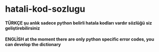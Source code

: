 # hatali-kod-sozlugu
<html>
<body>
<h4>TÜRKÇE
şu anlık sadece python belirli hatala kodları vardır sözlüğü siz geliştirebilirsiniz
</h4>
<h4>ENGLİSH
at the moment there are only python specific error codes, you can develop the dictionary
</h4>
</body>
</html>
